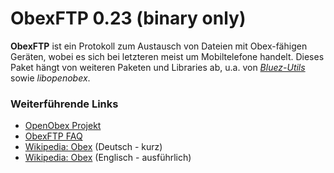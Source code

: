 # ObexFTP 0.23 (binary only)

**ObexFTP** ist ein Protokoll zum Austausch von Dateien mit Obex-fähigen
Geräten, wobei es sich bei letzteren meist um Mobiltelefone handelt.
Dieses Paket hängt von weiteren Paketen und Libraries ab, u.a. von
*[Bluez-Utils](bluez-utils.md)* sowie *libopenobex*.

### Weiterführende Links

-   [OpenObex
    Projekt](http://dev.zuckschwerdt.org/openobex/)
-   [ObexFTP
    FAQ](http://dev.zuckschwerdt.org/openobex/wiki/ObexFtpFaq)
-   [Wikipedia:
    Obex](http://de.wikipedia.org/wiki/OBEX) (Deutsch - kurz)
-   [Wikipedia:
    Obex](http://de.wikipedia.org/wiki/OBEX) (Englisch -
    ausführlich)



